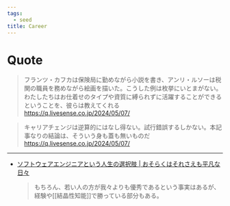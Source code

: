 ```yaml
---
tags:
  - seed
title: Career
---
```

# Quote
> フランツ・カフカは保険局に勤めながら小説を書き、アンリ・ルソーは税関の職員を務めながら絵画を描いた。こうした例は枚挙にいとまがない。わたしたちはお仕着せのタイプや資質に縛られずに活躍することができるということを、彼らは教えてくれる
> https://q.livesense.co.jp/2024/05/07/

> キャリアチェンジは逆算的にはなし得ない。試行錯誤するしかない。本記事なりの結論は、そういう身も蓋も無いものだ
> https://q.livesense.co.jp/2024/05/07/


---
- [ソフトウェアエンジニアという人生の選択肢 | おそらくはそれさえも平凡な日々](https://songmu.jp/riji/entry/2024-11-25-software-engineer-as-a-career-option.html)
	>もちろん、若い人の方が我々よりも優秀であるという事実はあるが、経験や[[結晶性知能]]で勝っている部分もある。

